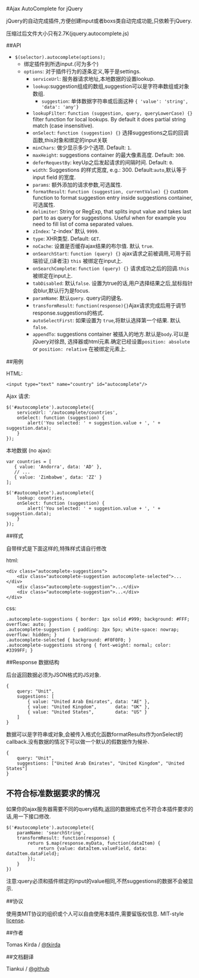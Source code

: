 #Ajax AutoComplete for jQuery

jQuery的自动完成插件,方便创建input或者boxs类自动完成功能,只依赖于jQuery.

压缩过后文件大小只有2.7K(jquery.autocomplete.js)

##API

* `$(selector).autocomplete(options);`
    * 绑定插件到所选input.(可为多个)
    * `options`: 对于插件行为的逐条定义,等于是settings.
        * `serviceUrl`: 服务器请求地址,本地数据的设置lookup.
        * `lookup`:suggestion组成的数组,suggestion可以是字符串数组或对象数组.
            * `suggestion`: 单体数据字符串或后面这种 `{ 'value': 'string', 'data': 'any'}`
		* `lookupFilter`: `function (suggestion, query, queryLowerCase) {}` filter function for local lookups. By default it does partial string match (case insensitive).
        * `onSelect`: `function (suggestion) {}` 选择suggestions之后的回调函数,this对象和绑定的input关联
        * `minChars`: 做少显示多少个选项. Default: `1`.
        * `maxHeight`: suggestions container 的最大像素高度. Default: `300`.
        * `deferRequestBy`: keyUp之后发起请求的间隔时间. Default: `0`.
        * `width`: Suggestions 的样式宽度, e.g.: 300. Default:`auto`,默认等于input field 的宽度.
        * `params`: 额外添加的请求参数,可选属性.
        * `formatResult`: `function (suggestion, currentValue) {}` custom function to 
          format suggestion entry inside suggestions container, 可选属性.
        * `delimiter`: String or RegExp, that splits input value and takes last part to as query for suggestions.
          Useful when for example you need to fill list of  coma separated values.
        * `zIndex`: 'z-index' 默认 `9999`.
        * `type`: XHR类型. Default: `GET`.
        * `noCache`: 设置是否缓存ajax结果的布尔值. 默认 `true`.
        * `onSearchStart`: `function (query) {}` ajax请求之前被调用,可用于前端验证,(译者注) `this` 被绑定在input上.
        * `onSearchComplete`: `function (query) {}` 请求成功之后的回调.`this` 被绑定在input上.
        * `tabDisabled`: 默认`false`. 设置为true的话,用户选择结果之后,鼠标指针会blur,默认行为是focus.
        * `paramName`: 默认`query`. query词的键名.
        * `transformResult`: `function(response){}`Ajax请求完成后用于调节response.suggestions的格式.
		* `autoSelectFirst`: 如果设置为 `true`,将默认选择第一个结果. 默认 `false`.
		* `appendTo`: suggestions container 被插入的地方.默认是`body`.可以是jQuery对徐昂, 选择器或html元素.确定已经设置`position: absolute` or `position: relative` 在被绑定元素上.

##用例

HTML:

    <input type="text" name="country" id="autocomplete"/>

Ajax 请求:

    $('#autocomplete').autocomplete({
        serviceUrl: '/autocomplete/countries',
        onSelect: function (suggestion) {
            alert('You selected: ' + suggestion.value + ', ' + suggestion.data);
        }
    });

本地数据 (no ajax):

    var countries = [
       { value: 'Andorra', data: 'AD' },
       // ...
       { value: 'Zimbabwe', data: 'ZZ' }
    ];

    $('#autocomplete').autocomplete({
        lookup: countries,
        onSelect: function (suggestion) {
            alert('You selected: ' + suggestion.value + ', ' + suggestion.data);
        }
    });

##样式

自带样式是下面这样的,特殊样式请自行修改

html:

    <div class="autocomplete-suggestions">
        <div class="autocomplete-suggestion autocomplete-selected">...</div>
        <div class="autocomplete-suggestion">...</div>
        <div class="autocomplete-suggestion">...</div>
    </div>

css:

    .autocomplete-suggestions { border: 1px solid #999; background: #FFF; overflow: auto; }
    .autocomplete-suggestion { padding: 2px 5px; white-space: nowrap; overflow: hidden; }
    .autocomplete-selected { background: #F0F0F0; }
    .autocomplete-suggestions strong { font-weight: normal; color: #3399FF; }

##Response 数据结构

后台返回数据必须为JSON格式的JS对象.

    {
        query: "Unit",
        suggestions: [
            { value: "United Arab Emirates", data: "AE" },
            { value: "United Kingdom",       data: "UK" },
            { value: "United States",        data: "US" }
        ]
    }

数据可以是字符串或对象,会被传入格式化函数formatResults作为onSelect的callback.没有数据的情况下可以做一个默认的假数据作为候补.

    {
        query: "Unit",
        suggestions: ["United Arab Emirates", "United Kingdom", "United States"]
    }

## 不符合标准数据要求的情况

如果你的ajax服务器需要不同的query结构,返回的数据格式也不符合本插件要求的话,用一下接口修改.

    $('#autocomplete').autocomplete({
        paramName: 'searchString',
        transformResult: function(response) {
            return $.map(response.myData, function(dataItem) {
                return {value: dataItem.valueField, data: dataItem.dataField};
            });
        }
    })
        

注意:query必须和插件绑定的input的value相同,不然suggestions的数据不会被显示.

##协议

使用类MIT协议的组织或个人可以自由使用本插件,需要留版权信息.
MIT-style [license](https://github.com/devbridge/jQuery-Autocomplete/blob/master/dist/license.txt).

##作者

Tomas Kirda / [@tkirda](https://twitter.com/tkirda)

##文档翻译

Tiankui / [@github](https://github.com/Tiankui)
